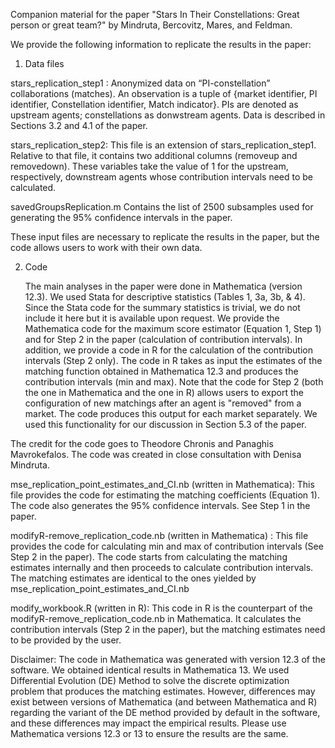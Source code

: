 Companion material for the paper "Stars In Their Constellations: Great person or great team?"
by Mindruta, Bercovitz, Mares, and Feldman.

We provide the following information to replicate the results in the paper: 
1.	Data files

stars_replication_step1	: Anonymized data on “PI-constellation” collaborations (matches). An observation is a tuple of {market identifier, PI identifier, Constellation identifier, Match indicator}. PIs are denoted as upstream agents; constellations as donwstream agents. Data is described in Sections 3.2 and 4.1 of the paper. 

stars_replication_step2: This file is an extension of stars_replication_step1. Relative to that file, it contains two additional columns (removeup and removedown). These variables take the value of 1 for the upstream, respectively, downstream agents whose contribution intervals need to be calculated. 

savedGroupsReplication.m Contains the list of 2500 subsamples used for generating the 95% confidence intervals in the paper. 

These input files are necessary to replicate the results in the paper, but the code allows users to work with their own data. 

2. Code
   
   The main analyses in the paper were done in Mathematica (version 12.3). We used Stata for descriptive statistics (Tables 1, 3a, 3b, & 4). Since the Stata code for the summary statistics is trivial, we do not include it here but it is available upon request. We provide the Mathematica code for the maximum score estimator (Equation 1, Step 1) and for Step 2 in the paper (calculation of contribution intervals). In addition, we provide a code in R for the calculation of the contribution intervals (Step 2 only). The code in R takes as input the estimates of the matching function obtained in Mathematica 12.3 and produces the contribution intervals (min and max). Note that the code for Step 2 (both the one in Mathematica and the one in R) allows users to export the configuration of new matchings after an agent is "removed" from a market. The code produces this output for each market separately. We used this functionality for our discussion in Section 5.3 of the paper. 
      
The credit for the code goes to Theodore Chronis and Panaghis Mavrokefalos. The code was created in close consultation with Denisa Mindruta.

mse_replication_point_estimates_and_CI.nb (written in Mathematica): This file provides the code for estimating the matching coefficients (Equation 1). The code also generates the 95% confidence intervals. See Step 1 in the paper. 

modifyR-remove_replication_code.nb (written in Mathematica) : This file provides the code for calculating min and max of contribution intervals (See Step 2 in the paper). The code starts from calculating the matching estimates internally and then proceeds to calculate contribution intervals. The matching estimates are identical to the ones yielded by mse_replication_point_estimates_and_CI.nb

modify_workbook.R (written in R): This code in R is the counterpart of the modifyR-remove_replication_code.nb in Mathematica. It calculates the contribution intervals (Step 2 in the paper), but the matching estimates need to be provided by the user. 

Disclaimer: The code in Mathematica was generated with version 12.3 of the software. We obtained identical results in Mathematica 13. We used Differential Evolution (DE) Method to solve the discrete optimization problem that produces the matching estimates. However, differences may exist between versions of Mathematica (and between Mathematica and R) regarding the variant of the DE method provided by default in the software, and these differences may impact the empirical results. Please use Mathematica versions 12.3 or 13 to ensure the results are the same.
